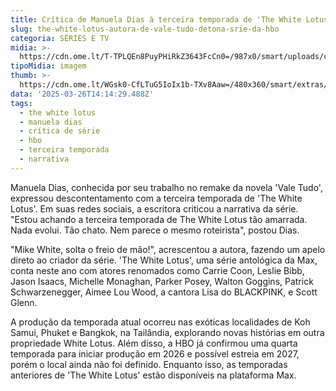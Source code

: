 ```yaml
---
title: Crítica de Manuela Dias à terceira temporada de 'The White Lotus' da HBO
slug: the-white-lotus-autora-de-vale-tudo-detona-srie-da-hbo
categoria: SÉRIES E TV
midia: >-
  https://cdn.ome.lt/T-TPLQEn8PuyPHiRkZ3643FcCn0=/987x0/smart/uploads/conteudo/fotos/OMELETE_CAPA_-_2025-03-26T102659.425.png
tipoMidia: imagem
thumb: >-
  https://cdn.ome.lt/WGsk0-CfLTuG5IoIx1b-TXv8Aaw=/480x360/smart/extras/conteudos/omelete_THUMB_-_2025-03-26T102643.717.png
data: '2025-03-26T14:14:29.488Z'
tags:
  - the white lotus
  - manuela dias
  - crítica de série
  - hbo
  - terceira temporada
  - narrativa
---
```


Manuela Dias, conhecida por seu trabalho no remake da novela 'Vale Tudo', expressou descontentamento com a terceira temporada de 'The White Lotus'. Em suas redes sociais, a escritora criticou a narrativa da série. "Estou achando a terceira temporada de The White Lotus tão amarrada. Nada evolui. Tão chato. Nem parece o mesmo roteirista", postou Dias.

"Mike White, solta o freio de mão!", acrescentou a autora, fazendo um apelo direto ao criador da série. 'The White Lotus', uma série antológica da Max, conta neste ano com atores renomados como Carrie Coon, Leslie Bibb, Jason Isaacs, Michelle Monaghan, Parker Posey, Walton Goggins, Patrick Schwarzenegger, Aimee Lou Wood, a cantora Lisa do BLACKPINK, e Scott Glenn.

A produção da temporada atual ocorreu nas exóticas localidades de Koh Samui, Phuket e Bangkok, na Tailândia, explorando novas histórias em outra propriedade White Lotus. Além disso, a HBO já confirmou uma quarta temporada para iniciar produção em 2026 e possível estreia em 2027, porém o local ainda não foi definido. Enquanto isso, as temporadas anteriores de 'The White Lotus' estão disponíveis na plataforma Max.

